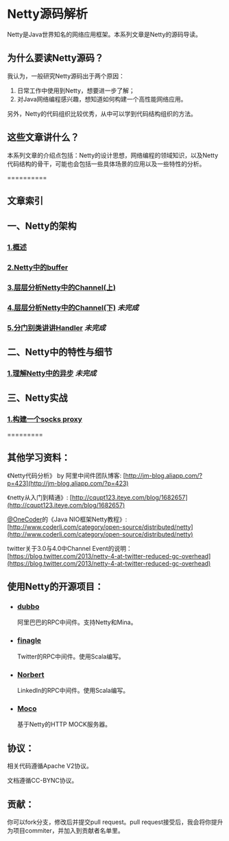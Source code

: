 Netty源码解析
====

Netty是Java世界知名的网络应用框架。本系列文章是Netty的源码导读。

## 为什么要读Netty源码？

我认为，一般研究Netty源码出于两个原因：

1. 日常工作中使用到Netty，想要进一步了解；
2. 对Java网络编程感兴趣，想知道如何构建一个高性能网络应用。

另外，Netty的代码组织比较优秀，从中可以学到代码结构组织的方法。

## 这些文章讲什么？

本系列文章的介绍点包括：Netty的设计思想，网络编程的领域知识，以及Netty代码结构的骨干，可能也会包括一些具体场景的应用以及一些特性的分析。

==========

## 文章索引

## 一、Netty的架构

### [1.概述](https://github.com/code4craft/netty-learning/blob/master/ch1-overview.md)
### [2.Netty中的buffer](https://github.com/code4craft/netty-learning/blob/master/ch2-buffer.md)
### [3.层层分析Netty中的Channel(上)](https://github.com/code4craft/netty-learning/blob/master/ch3-pipeline.md)
### [4.层层分析Netty中的Channel(下)](https://github.com/code4craft/netty-learning/blob/master/ch4-channel-nio.md) *未完成*
### [5.分门别类讲讲Handler](https://github.com/code4craft/netty-learning/blob/master/ch5-handler.md) *未完成*

## 二、Netty中的特性与细节

### [1.理解Netty中的异步](https://github.com/code4craft/netty-learning/blob/master/detail/ch1-async-in-netty.md) *未完成*

## 三、Netty实战

### [1.构建一个socks proxy](https://github.com/code4craft/netty-learning/blob/master/socks-proxy-by-netty.md)

=========

## 其他学习资料：

《Netty代码分析》 by 阿里中间件团队博客:
[http://jm-blog.aliapp.com/?p=423](http://jm-blog.aliapp.com/?p=423)

《netty从入门到精通》:
[http://cqupt123.iteye.com/blog/1682657](http://cqupt123.iteye.com/blog/1682657)

[@OneCoder](http://weibo.com/kubicoder)的《Java NIO框架Netty教程》:
[http://www.coderli.com/category/open-source/distributed/netty](http://www.coderli.com/category/open-source/distributed/netty)

twitter关于3.0与4.0中Channel Event的说明：
[https://blog.twitter.com/2013/netty-4-at-twitter-reduced-gc-overhead](https://blog.twitter.com/2013/netty-4-at-twitter-reduced-gc-overhead)

## 使用Netty的开源项目：

* ### [dubbo](https://github.com/alibaba/dubbo)

	阿里巴巴的RPC中间件。支持Netty和Mina。

* ### [finagle](https://github.com/twitter/finagle)

	Twitter的RPC中间件。使用Scala编写。
	
* ### [Norbert](https://github.com/rhavyn/norbert)

	LinkedIn的RPC中间件。使用Scala编写。

* ### [Moco](https://github.com/dreamhead/moco)

	基于Netty的HTTP MOCK服务器。

## 协议：

相关代码遵循Apache V2协议。

文档遵循CC-BYNC协议。

## 贡献：

你可以fork分支，修改后并提交pull request。pull request接受后，我会将你提升为项目commiter，并加入到贡献者名单里。